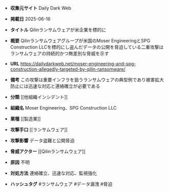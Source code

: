 - **収集元サイト**
Daily Dark Web

- **掲載日**
2025-06-16

- **タイトル**
Qilinランサムウェアが米企業を標的に

- **概要**
Qilinランサムウェアグループが米国のMoser EngineeringとSPG Construction LLCを標的にし盗んだデータの公開を脅迫している二重攻撃はランサムウェアの持続的かつ無差別な脅威を示す

- **URL**
https://dailydarkweb.net/moser-engineering-and-spg-construction-allegedly-targeted-by-qilin-ransomware/

- **備考**
この攻撃は重要インフラを狙うランサムウェアの典型例であり被害拡大防止には迅速な対応と連絡確立が必要である

- **分類**
[[他組織インシデント]]

- **組織名**
Moser Engineering、SPG Construction LLC

- **業種**
[[製造業]]

- **攻撃手口**
[[ランサムウェア]]

- **攻撃影響**
データ盗難と公開脅迫

- **脅威アクター**
[[Qilinランサムウェア]]

- **原因**
不明

- **対処方法**
連絡確立、迅速な対応、監視強化

- **ハッシュタグ**
#ランサムウェア #データ漏洩 #脅迫
